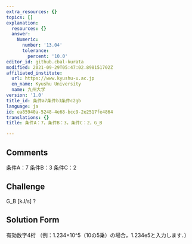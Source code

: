 ```yaml
---
extra_resources: {}
topics: []
explanation:
  resources: {}
  answer:
    Numeric:
      number: '13.04'
      tolerance:
        percent: '10.0'
editor_id: github.cbal-kurata
modified: 2021-09-29T05:47:02.898151702Z
affiliated_institute:
  url: https://www.kyushu-u.ac.jp
  en_name: Kyushu University
  name: 九州大学
version: '1.0'
title_id: 条件a7条件b3条件c2gb
language: ja
id: ea85940a-5248-4e68-bcc9-2e2517fe4864
translations: {}
title: 条件A：7，条件B：3，条件C：2，G_B

---
```


## Comments
条件A：7
条件B：3
条件C：2

## Challenge
G_B [kJ/s] ?

## Solution Form
有効数字4桁
（例：1.234×10^5（10の5乗）の場合，1.234e5と入力します．）




